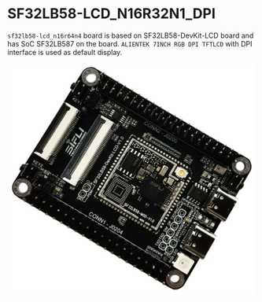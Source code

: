 # SF32LB58-LCD_N16R32N1_DPI
`sf32lb58-lcd_n16r64n4` board is based on SF32LB58-DevKit-LCD board and 
has SoC SF32LB587 on the board. 
`ALIENTEK 7INCH RGB DPI TFTLCD` with DPI interface is used as default display.

![board front side](assets/58KIT-T-Look.png)